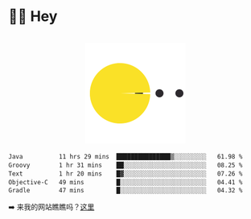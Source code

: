
# 👋🏻 Hey
<div align="center">
	<br>
	<img src="https://raw.githubusercontent.com/Aniket965/Aniket965/master/pacman.svg?sanitize=true" width="200" height="200">
	<br>
</div>

<!--START_SECTION:waka-->

```txt
Java          11 hrs 29 mins  ███████████████▒░░░░░░░░░   61.98 %
Groovy        1 hr 31 mins    ██░░░░░░░░░░░░░░░░░░░░░░░   08.25 %
Text          1 hr 20 mins    █▓░░░░░░░░░░░░░░░░░░░░░░░   07.26 %
Objective-C   49 mins         █░░░░░░░░░░░░░░░░░░░░░░░░   04.41 %
Gradle        47 mins         █░░░░░░░░░░░░░░░░░░░░░░░░   04.32 %
```

<!--END_SECTION:waka-->

 ➡️  来我的网站瞧瞧吗？[这里](https://www.shaolongfei.com)
